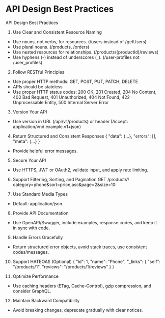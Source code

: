 # API Design Best Practices

API Design Best Practices

1. Use Clear and Consistent Resource Naming
- Use nouns, not verbs, for resources. (/users instead of /getUsers)
- Use plural nouns. (/products, /orders)
- Use nested resources for relationships. (/products/{productId}/reviews)
- Use hyphens (-) instead of underscores (_). (/user-profiles not /user_profiles)

2. Follow RESTful Principles
- Use proper HTTP methods: GET, POST, PUT, PATCH, DELETE
- APIs should be stateless
- Use proper HTTP status codes:
  200 OK, 201 Created, 204 No Content, 400 Bad Request,
  401 Unauthorized, 404 Not Found, 422 Unprocessable Entity, 500 Internal Server Error

3. Version Your API
- Use version in URL (/api/v1/products) or header (Accept: application/vnd.example.v1+json)

4. Return Structured and Consistent Responses
   {
   "data": {...},
   "errors": [],
   "meta": {...}
   }
- Provide helpful error messages.

5. Secure Your API
- Use HTTPS, JWT or OAuth2, validate input, and apply rate limiting.

6. Support Filtering, Sorting, and Pagination
   GET /products?category=phone&sort=price,asc&page=2&size=10

7. Use Standard Media Types
- Default: application/json

8. Provide API Documentation
- Use OpenAPI/Swagger, include examples, response codes, and keep it in sync with code.

9. Handle Errors Gracefully
- Return structured error objects, avoid stack traces, use consistent codes/messages.

10. Support HATEOAS (Optional)
    {
    "id": 1,
    "name": "Phone",
    "_links": {
    "self": "/products/1",
    "reviews": "/products/1/reviews"
    }
    }

11. Optimize Performance
- Use caching headers (ETag, Cache-Control), gzip compression, and consider GraphQL.

12. Maintain Backward Compatibility
- Avoid breaking changes, deprecate gradually with clear notices.
